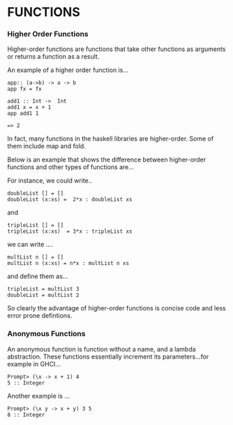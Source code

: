 # FUNCTIONS

### Higher Order Functions
Higher-order functions are functions that take other functions as arguments or returns a function as a result. 

An example of a higher order function is...

```
app:: (a->b) -> a -> b
app fx = fx

add1 :: Int ->  Int
add1 x = x + 1
app add1 1

=> 2
```

In fact, many functions in the haskell libraries are higher-order. Some of them include map and fold. 

Below is an example that shows the difference between higher-order functions and other types of functions are...

For instance, we could write..

```
doubleList [] = []
doubleList (x:xs) =  2*x : doubleList xs
```
and 

```
tripleList [] = []
tripleList (x:xs)  = 3*x : tripleList xs
```

we can write ....

```
multList n [] = []
multList n (x:xs) = n*x : multList n xs
```
and define them as...

```
tripleList = multList 3
doubleList = multList 2
```

So clearly the advantage of higher-order functions is concise code and less error prone defintions.

### Anonymous Functions

An anonymous function is function without a name, and a lambda abstraction. These functions essentially increment its parameters...for example in GHCI...

```
Prompt> (\x -> x + 1) 4
5 :: Integer
```

Another example is ...
```
Prompt> (\x y -> x + y) 3 5
8 :: Integer
```


